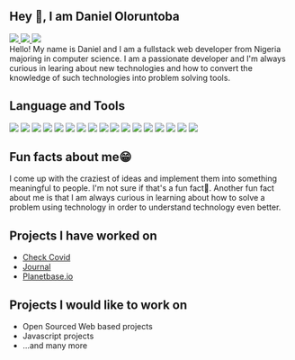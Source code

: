 <h2>Hey 👋, I am Daniel Oloruntoba</h2>

<!-- I am Daniel Oloruntoba and I am a Full stack Javascript developer living in Nigeria.
You can find me on <a href="https://www.linkedin.com/in/daniel-toba-35a0a01b4/">LinkedIn</a> and also email me at <a href = "mailto: danieloloruntoba681@gmail.com">danieloloruntoba681@gmail.com</a>. -->
<a href="https://www.linkedin.com/in/danieloloruntoba/">
<img src="https://img.shields.io/badge/LinkedIn-0077B5?style=for-the-badge&logo=linkedin&logoColor=white" />
</a>
<a href="https://twitter.com/DanielToba19">
  <img src="https://img.shields.io/badge/Twitter-1DA1F2?style=for-the-badge&logo=twitter&logoColor=white" />
</a>
<a href="https://www.instagram.com/danyel_t_/">
  <img src="https://img.shields.io/badge/Instagram-E4405F?style=for-the-badge&logo=instagram&logoColor=white" />
</a>
<br />
<!-- <h2>What am I currently working on🔭</h2> -->
Hello! My name is Daniel and I am a fullstack web developer from Nigeria majoring in computer science. I am a passionate developer and I'm always curious in learing about new technologies and how to convert the knowledge of such technologies into problem solving tools.
<!-- I also love to spread the knowledge I through teaching. -->

<!-- <h2>What am I learning?</h2>
I am currently learning Tailwind CSS and I plan on learning NextJS and WebSockets very soon. I also plan on learning Artificial Intelligence and Cloud Computing in the nearest future. -->
<h2>Language and Tools</h2>
<div>
<img src="https://img.shields.io/badge/Flutter-02569B?style=for-the-badge&logo=flutter&logoColor=white" />
<img src="https://img.shields.io/badge/TypeScript-007ACC?style=for-the-badge&logo=typescript&logoColor=white" />
<img src="https://img.shields.io/badge/JavaScript-323330?style=for-the-badge&logo=javascript&logoColor=F7DF1E" />
<img src="https://img.shields.io/badge/HTML5-E34F26?style=for-the-badge&logo=html5&logoColor=white" />
<img src="https://img.shields.io/badge/CSS3-1572B6?style=for-the-badge&logo=css3&logoColor=white" />
<img src="https://img.shields.io/badge/Dart-0175C2?style=for-the-badge&logo=dart&logoColor=white" />
<img src="https://img.shields.io/badge/Tailwind_CSS-38B2AC?style=for-the-badge&logo=tailwind-css&logoColor=white" />
  <img src="https://img.shields.io/badge/Redux-593D88?style=for-the-badge&logo=redux&logoColor=white" />
  <img src="https://img.shields.io/badge/React_Router-CA4245?style=for-the-badge&logo=react-router&logoColor=white" />
  <img src="https://img.shields.io/badge/React-20232A?style=for-the-badge&logo=react&logoColor=61DAFB" />
  <img src="https://img.shields.io/badge/Postman-FF6C37?style=for-the-badge&logo=Postman&logoColor=white" />
  <img src="https://img.shields.io/badge/npm-CB3837?style=for-the-badge&logo=npm&logoColor=white" />
  <img src="https://img.shields.io/badge/Node.js-339933?style=for-the-badge&logo=nodedotjs&logoColor=white" />
  <img src="https://img.shields.io/badge/next.js-000000?style=for-the-badge&logo=nextdotjs&logoColor=white" />
  <img src="https://img.shields.io/badge/Express.js-000000?style=for-the-badge&logo=express&logoColor=white" />
  <img src="https://img.shields.io/badge/Bootstrap-563D7C?style=for-the-badge&logo=bootstrap&logoColor=white" />
  <img src="https://img.shields.io/badge/MongoDB-4EA94B?style=for-the-badge&logo=mongodb&logoColor=white" />
</div>
  
<!-- <h2>Interests💡</h2>
I have great interests in the following technologies;
<ul>
  <li>Artificial Intelligence</li>
  <li>Cloud computing</li>
  <li>Blockchain technology</li>
  <li>Mobile app development</li>
</ul>

<h2>What I would collaborate on</h2>
I would collaborate on any Javascript related open source projects as well as full stack web development projects.

<h2>Current skills</h2>
I am skilled in using the following web technologies;
<ul>
  <li>HTML5</li>
  <li>CSS3</li>
  <li>Bootstrap</li>
  <li>Javascript</li>
  <li>ReactJS</li>
  <li>MongoDB</li>
  <li>NodeJS</li>
  <li>Mongoose</li>
  <li>Express JS</li>
  <li>REST API</li>
  <li>Tailwind CSS</li>
</ul> -->

<h2>Fun facts about me😁</h2>
I come up with the craziest of ideas and implement them into something meaningful to people. I'm not sure if that's a fun fact🤔.
Another fun fact about me is that I am always curious in learning about how to solve a problem using technology in order to understand technology even better.

<!-- <h2>Extracurricular</h2>
I am not just always on my laptop. I have a life outside and these are the things I do aside from coding.
<ul>
  <li>🏸Badminton</li>
  <li>⚽Soccer</li>
  <li>🏓Table Tennis</li>
  <li>📖Reading books</li>
</ul> -->
<h2>Projects I have worked on</h2>
<ul>
  <a href="https://check-covid.netlify.app/"><li>Check Covid</li></a>
  <a href="https://journal19.netlify.app/"><li>Journal</li></a>
  <a href="https://www.planetbase.io"><li>Planetbase.io</li></a>
</ul>


<h2>Projects I would like to work on</h2>
<ul>
  <li>Open Sourced Web based projects</li>
  <li>Javascript projects</li>
  <li>...and many more</li>
</ul>

<!--
**Daniel-16/Daniel-16** is a ✨ _special_ ✨ repository because its `README.md` (this file) appears on your GitHub profile.

Here are some ideas to get you started:


- 🔭 I’m currently working on a Journal Website that allows users to document their daily activities which would be highly safe and private.
- 🌱 I’m currently learning NextJS, AI with Javascript and Cloud computing.
- 👯 I’m looking to collaborate on Javascript related projects (ReactJS, NextJS, and many others).
- 🤔 I’m looking for help with Machine learning and Cloud computing
- 💬 Ask me about Full stack web development
- 📫 How to reach me: danieloloruntoba681@gmail.com, <a href="https://www.linkedin.com/in/daniel-toba-35a0a01b4/">LinkedIn</a>
- 😄 Pronouns: he/him
- ⚡ Fun fact: I play Badminton and love reading books that enhance my knowledge on building innovative web apps.
-->
